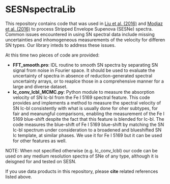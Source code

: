 # SESNspectraLib

This repository contains code that was used in [Liu et al. (2016)](http://arxiv.org/abs/1510.08049) and [Modjaz et al. (2016)](http://arxiv.org/abs/1509.07124) to process Stripped Envelope Supenova (SESNe) spectra. 
Common issues encountered in using SN spectral data include missing uncertainties and inhomogeneous measurements of the velocity for differen SN types. Our library inteds to address these issues. 

At this time two pieces of code are provided: 
- **FFT_smooth.pro**: IDL routine to smooth SN spectra by separating SN signal from noise in Fourier space. It should be used to evaluate the uncertainty of spectra in absence of reduction-generated spectral uncertainty arrays, or to reaplce those in a comprehensive manner for a large and diverse dataset.
- **Ic_conv_Icbl_MCMC.py**: Python module to measure the absorption velocity of SN Ic-bl from the Fe I 5169 spectral feature. This code provides and implements a method to measure the spectral velocity of SN Ic-bl consistently with what is usually done for oher subtypes, for fair and meanungful comparisons, enabling the measurement of the Fe I 5169 blue-shift despite the fact that this feature is blended for Ic-bl. The code measures the blue-shift of Fe I 5169 blue-shift by matching the SN Ic-bl spectrum under consideration to a broadened and blueshifted SN Ic template, at similar phases. We use it for Fe I 5169 but it can be used for other features as well.


NOTE: When not specified otherwise (e.g. Ic_conv_Icbl) our code can be used on any medium resolution spectra of SNe of any type, although it is deisgned for and tested on SESN.


If you use data products in this repository, please <b>cite</b> related references listed above.
